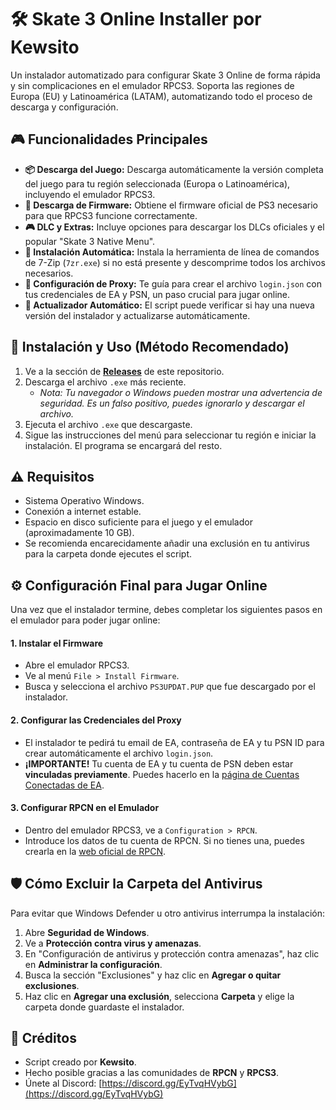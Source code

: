 # 🛠️ Skate 3 Online Installer por Kewsito

Un instalador automatizado para configurar Skate 3 Online de forma rápida y sin complicaciones en el emulador RPCS3. Soporta las regiones de Europa (EU) y Latinoamérica (LATAM), automatizando todo el proceso de descarga y configuración.

## 🎮 Funcionalidades Principales
-   **📦 Descarga del Juego:** Descarga automáticamente la versión completa del juego para tu región seleccionada (Europa o Latinoamérica), incluyendo el emulador RPCS3.
-   **🧩 Descarga de Firmware:** Obtiene el firmware oficial de PS3 necesario para que RPCS3 funcione correctamente.
-   **🎮 DLC y Extras:** Incluye opciones para descargar los DLCs oficiales y el popular "Skate 3 Native Menu".
-   **🧰 Instalación Automática:** Instala la herramienta de línea de comandos de 7-Zip (`7zr.exe`) si no está presente y descomprime todos los archivos necesarios.
-   **🔑 Configuración de Proxy:** Te guía para crear el archivo `login.json` con tus credenciales de EA y PSN, un paso crucial para jugar online.
-   **🔄 Actualizador Automático:** El script puede verificar si hay una nueva versión del instalador y actualizarse automáticamente.

## 🚀 Instalación y Uso (Método Recomendado)
1.  Ve a la sección de **[Releases](https://github.com/Kewsito/Skate-3-Online-with-Proxy/releases)** de este repositorio.
2.  Descarga el archivo `.exe` más reciente.
    -   *Nota: Tu navegador o Windows pueden mostrar una advertencia de seguridad. Es un falso positivo, puedes ignorarlo y descargar el archivo.*
3.  Ejecuta el archivo `.exe` que descargaste.
4.  Sigue las instrucciones del menú para seleccionar tu región e iniciar la instalación. El programa se encargará del resto.

## ⚠️ Requisitos
-   Sistema Operativo Windows.
-   Conexión a internet estable.
-   Espacio en disco suficiente para el juego y el emulador (aproximadamente 10 GB).
-   Se recomienda encarecidamente añadir una exclusión en tu antivirus para la carpeta donde ejecutes el script.

## ⚙️ Configuración Final para Jugar Online
Una vez que el instalador termine, debes completar los siguientes pasos en el emulador para poder jugar online:

#### 1. Instalar el Firmware
-   Abre el emulador RPCS3.
-   Ve al menú `File > Install Firmware`.
-   Busca y selecciona el archivo `PS3UPDAT.PUP` que fue descargado por el instalador.

#### 2. Configurar las Credenciales del Proxy
-   El instalador te pedirá tu email de EA, contraseña de EA y tu PSN ID para crear automáticamente el archivo `login.json`.
-   **¡IMPORTANTE!** Tu cuenta de EA y tu cuenta de PSN deben estar **vinculadas previamente**. Puedes hacerlo en la [página de Cuentas Conectadas de EA](https://myaccount.ea.com/am/ui/connected-accounts).

#### 3. Configurar RPCN en el Emulador
-   Dentro del emulador RPCS3, ve a `Configuration > RPCN`.
-   Introduce los datos de tu cuenta de RPCN. Si no tienes una, puedes crearla en la [web oficial de RPCN](https://rpcn.net/).

## 🛡️ Cómo Excluir la Carpeta del Antivirus
Para evitar que Windows Defender u otro antivirus interrumpa la instalación:
1.  Abre **Seguridad de Windows**.
2.  Ve a **Protección contra virus y amenazas**.
3.  En "Configuración de antivirus y protección contra amenazas", haz clic en **Administrar la configuración**.
4.  Busca la sección "Exclusiones" y haz clic en **Agregar o quitar exclusiones**.
5.  Haz clic en **Agregar una exclusión**, selecciona **Carpeta** y elige la carpeta donde guardaste el instalador.

## 🙌 Créditos
-   Script creado por **Kewsito**.
-   Hecho posible gracias a las comunidades de **RPCN** y **RPCS3**.
-   Únete al Discord: [https://discord.gg/EyTvqHVybG](https://discord.gg/EyTvqHVybG)
